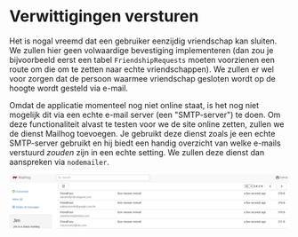 # Verwittigingen versturen
Het is nogal vreemd dat een gebruiker eenzijdig vriendschap kan sluiten. We zullen hier geen volwaardige bevestiging implementeren (dan zou je bijvoorbeeld eerst een tabel `FriendshipRequests` moeten voorzienen een route om die om te zetten naar echte vriendschappen). We zullen er wel voor zorgen dat de persoon waarmee vriendschap gesloten wordt op de hoogte wordt gesteld via e-mail.

Omdat de applicatie momenteel nog niet online staat, is het nog niet mogelijk dit via een echte e-mail server (een "SMTP-server") te doen. Om deze functionaliteit alvast te testen voor we de site online zetten, zullen we de dienst Mailhog toevoegen. Je gebruikt deze dienst zoals je een echte SMTP-server gebruikt en hij biedt een handig overzicht van welke e-mails verstuurd *zouden* zijn in een echte setting. We zullen deze dienst dan aanspreken via `nodemailer`.

![De web interface van Mailhog toont precies wat verstuurd is.](../.gitbook/assets/mailhog.png)
